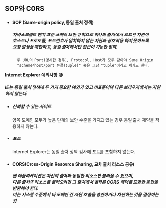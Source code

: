 ## SOP와 CORS

+ #### SOP (Same-origin policy, 동일 출처 정책)

    ##### 자바스크립트 엔지 표준 스펙의 보안 규칙으로 하나의 출처에서 로드된 자원이<br>호스트나 프로토콜, 포트번호가 일치하지 않는 자원과 상호작용 하지 못하도록<br>요청 발생을 제한하고, 동일 출처에서만 접근이 가능한 정책.


        두 URL의 Port(명시한 경우), Protocol, Host가 모두 같아야 Same Origin
        "scheme/host/port 튜플(tuple)" 혹은 그냥 "tuple"이라고 하기도 한다.

<strong>Internet Explorer 예외사항 😠</strong>

##### IE는 동일 출처 정책에 두 가지 중요한 예외가 있고 비표준이며 다른 브라우저에서는 지원하지 않는다.

+ ##### 신뢰할 수 있는 사이트

    양쪽 도메인 모두가 높음 단계의 보안 수준을 가지고 있는 경우 동일 출처 제약을 적용하지 않는다.

+ ##### 포트

    Internet Explorer는 동일 출처 정책 검사에 포트를 포함하지 않는다.


+ #### CORS(Cross-Origin Resource Sharing, 교차 출처 리소스 공유)

    ##### 웹 애플리케이션은 자신의 출처와 동일한 리소스만 불러올 수 있으며, <br>다른 출처의 리소스를 불러오려면 그 출처에서 올바른 CORS 헤더를 포함한 응답을 반환해야 한다. <br>이는 시스템 수준에서 타 도메인 간 자원 호출을 승인하거나 차단하는 것을 결정하는 것

    

